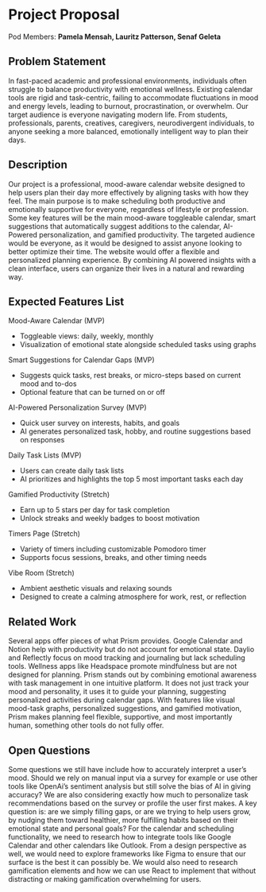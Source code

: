 # Project Proposal

Pod Members: **Pamela Mensah, Lauritz Patterson, Senaf Geleta**

## Problem Statement

In fast-paced academic and professional environments, individuals often struggle to balance productivity with emotional wellness. Existing calendar tools are rigid and task-centric, failing to accommodate fluctuations in mood and energy levels, leading to burnout, procrastination, or overwhelm. Our target audience is everyone navigating modern life. From students, professionals, parents, creatives, caregivers, neurodivergent individuals, to anyone seeking a more balanced, emotionally intelligent way to plan their days.

## Description

Our project is a professional, mood-aware calendar website designed to help users plan their day more effectively by aligning tasks with how they feel. The main purpose is to make scheduling both productive and emotionally supportive for everyone, regardless of lifestyle or profession. Some key features will be the main mood-aware toggleable calendar, smart suggestions that automatically suggest additions to the calendar, AI-Powered personalization, and gamified productivity. The targeted audience would be everyone, as it would be designed to assist anyone looking to better optimize their time. The website would offer a flexible and personalized planning experience. By combining AI powered insights with a clean interface, users can organize their lives in a natural and rewarding way.

## Expected Features List

Mood-Aware Calendar (MVP)
- Toggleable views: daily, weekly, monthly
- Visualization of emotional state alongside scheduled tasks using graphs
  
Smart Suggestions for Calendar Gaps (MVP)
- Suggests quick tasks, rest breaks, or micro-steps based on current mood and to-dos
- Optional feature that can be turned on or off
  
AI-Powered Personalization Survey (MVP)
- Quick user survey on interests, habits, and goals
- AI generates personalized task, hobby, and routine suggestions based on responses
  
Daily Task Lists (MVP)
- Users can create daily task lists
- AI prioritizes and highlights the top 5 most important tasks each day
  
Gamified Productivity (Stretch)
- Earn up to 5 stars per day for task completion
- Unlock streaks and weekly badges to boost motivation
  
Timers Page (Stretch)
- Variety of timers including customizable Pomodoro timer
- Supports focus sessions, breaks, and other timing needs
  
Vibe Room (Stretch)
- Ambient aesthetic visuals and relaxing sounds
- Designed to create a calming atmosphere for work, rest, or reflection


## Related Work

Several apps offer pieces of what Prism provides. Google Calendar and Notion help with productivity but do not account for emotional state. Daylio and Reflectly focus on mood tracking and journaling but lack scheduling tools. Wellness apps like Headspace promote mindfulness but are not designed for planning. Prism stands out by combining emotional awareness with task management in one intuitive platform. It does not just track your mood and personality, it uses it to guide your planning, suggesting personalized activities during calendar gaps. With features like visual mood-task graphs, personalized suggestions, and gamified motivation, Prism makes planning feel flexible, supportive, and most importantly human, something other tools do not fully offer.

## Open Questions

Some questions we still have include how to accurately interpret a user’s mood. Should we rely on manual input via a survey for example or use other tools like OpenAi’s sentiment analysis but still solve the bias of AI in giving accuracy? We are also considering exactly how much to personalize task recommendations based on the survey or profile the user first makes. A key question is: are we simply filling gaps, or are we trying to help users grow, by nudging them toward healthier, more fulfilling habits based on their emotional state and personal goals? For the calendar and scheduling functionality, we need to research how to integrate tools like Google Calendar and other calendars like Outlook. From a design perspective as well, we would need to explore frameworks like Figma to ensure that our surface is the best it can possibly be. We would also need to research gamification elements and how we can use React to implement that without distracting or making gamification overwhelming for users.
